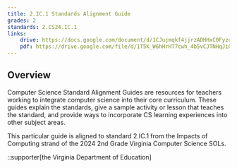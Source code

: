 ```yaml
---
title: 2.IC.1 Standards Alignment Guide
grades: 2
standards: 2.CS24.IC.1
links:
    drive: https://docs.google.com/document/d/1CJujmqkf4jjrzADHHxC0Fyzomjw4I5J7EDv-3apcNVI/edit?usp=drive_link
    pdf: https://drive.google.com/file/d/1T5K_W6hHrHT7cwh_4b5vCJTNHqJiOsbJ/view?usp=drive_link
---
```


## Overview

Computer Science Standard Alignment Guides are resources for teachers working to integrate computer science into their core curriculum. These guides explain the standards, give a sample activity or lesson that teaches the standard, and provide ways to incorporate CS learning experiences into other subject areas. 

This particular guide is aligned to standard 2.IC.1 from the Impacts of Computing strand of the 2024 2nd Grade Virginia Computer Science SOLs.

::supporter[the Virginia Department of Education]
